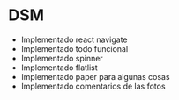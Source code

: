 # DSM

- Implementado react navigate
- Implementado todo funcional
- Implementado spinner
- Implementado flatlist
- Implementado paper para algunas cosas
- Implementado comentarios de las fotos
